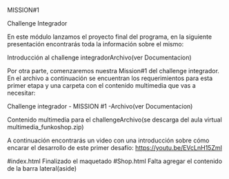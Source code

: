 MISSION#1

Challenge Integrador

En este módulo lanzamos el proyecto final del programa, en la siguiente presentación encontrarás toda la información sobre el mismo:

Introducción al challenge integradorArchivo(ver Documentacion)

Por otra parte, comenzaremos nuestra Mission#1 del challenge integrador. En el archivo a continuación se encuentran los requerimientos para esta primer etapa y una carpeta con el contenido multimedia que vas a necesitar:

Challenge integrador - MISSION #1 -Archivo(ver Documentacion) 

Contenido multimedia para el challengeArchivo(se descarga del aula virtual multimedia_funkoshop.zip)

A continuación encontrarás un video con una introducción sobre cómo encarar el desarrollo de este primer desafío:
https://youtu.be/EVcLnH15ZmI

#index.html Finalizado el maquetado
#Shop.html Falta agregar el contenido de la barra lateral(aside)
